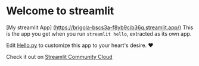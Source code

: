 # Welcome to streamlit

[My streamlit App] (https://brigola-bscs3a-f8yb9cib36q.streamlit.app/)
This is the app you get when you run `streamlit hello`, extracted as its own app.

Edit [Hello.py](./Hello.py) to customize this app to your heart's desire. ❤️

Check it out on [Streamlit Community Cloud](https://st-hello-app.streamlit.app/)
